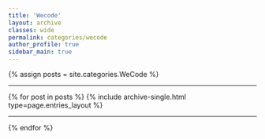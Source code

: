 ```yaml
---
title: 'Wecode'
layout: archive
classes: wide
permalink: categories/wecode
author_profile: true
sidebar_main: true
---
```


{% assign posts = site.categories.WeCode %}<hr />
{% for post in posts %} {% include archive-single.html type=page.entries_layout %} <hr/>{% endfor %}

&nbsp;

